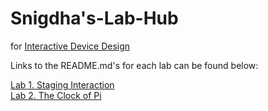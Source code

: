 # Snigdha's-Lab-Hub
for [Interactive Device Design](https://github.com/FAR-Lab/Developing-and-Designing-Interactive-Devices/)

Links to the README.md's for each lab can be found below:

[Lab 1. Staging Interaction](Lab%201/) <br>
[Lab 2. The Clock of Pi](Lab%202/)

